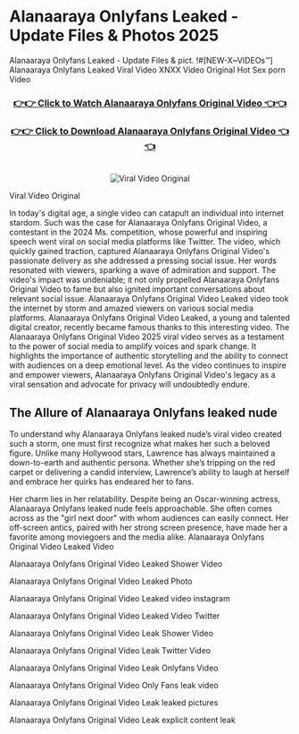 # Alanaaraya Onlyfans Leaked - Update Files & Photos 2025

Alanaaraya Onlyfans Leaked - Update Files & pict. !#[NEW-X~VIDEOs™] Alanaaraya Onlyfans Leaked Viral Video XNXX Video Original Hot Sex porn Video
<br>
<div align="center">
<h3><a href="https://links2leaks.com?utm_source=alanaaraya&utm_medium=gitlong" rel="nofollow">👉👉 Click to Watch Alanaaraya Onlyfans Original Video 👈👈</a></h3>
<h3><a href="https://links2leaks.com?utm_source=alanaaraya&utm_medium=gitlong" rel="nofollow">👉👉 Click to Download Alanaaraya Onlyfans Original Video 👈👈</a></h3>
<br>
<a href="https://links2leaks.com?utm_source=alanaaraya&utm_medium=gitlong" rel="nofollow"><img src="https://i.ibb.co/Gkj2r4b/banner.png" alt="Viral Video Original" style="max-width: 100%; display: inline-block;" data-target="animated-image.originalImage"></a>
</div>

Viral Video Original

In today's digital age, a single video can catapult an individual into internet stardom. Such was the case for Alanaaraya Onlyfans Original Video, a contestant in the 2024 Ms. competition, whose powerful and inspiring speech went viral on social media platforms like Twitter.
The video, which quickly gained traction, captured Alanaaraya Onlyfans Original Video's passionate delivery as she addressed a pressing social issue. Her words resonated with viewers, sparking a wave of admiration and support. The video's impact was undeniable; it not only propelled Alanaaraya Onlyfans Original Video to fame but also ignited important conversations about relevant social issue.
Alanaaraya Onlyfans Original Video Leaked video took the internet by storm and amazed viewers on various social media platforms. Alanaaraya Onlyfans Original Video Leaked, a young and talented digital creator, recently became famous thanks to this interesting video.
The Alanaaraya Onlyfans Original Video 2025 viral video serves as a testament to the power of social media to amplify voices and spark change. It highlights the importance of authentic storytelling and the ability to connect with audiences on a deep emotional level. As the video continues to inspire and empower viewers, Alanaaraya Onlyfans Original Video's legacy as a viral sensation and advocate for privacy will undoubtedly endure.

<h2>The Allure of Alanaaraya Onlyfans leaked nude</h2>


To understand why Alanaaraya Onlyfans leaked nude’s viral video created such a storm, one must first recognize what makes her such a beloved figure. Unlike many Hollywood stars, Lawrence has always maintained a down-to-earth and authentic persona. Whether she’s tripping on the red carpet or delivering a candid interview, Lawrence’s ability to laugh at herself and embrace her quirks has endeared her to fans.

Her charm lies in her relatability. Despite being an Oscar-winning actress, Alanaaraya Onlyfans leaked nude feels approachable. She often comes across as the "girl next door" with whom audiences can easily connect. Her off-screen antics, paired with her strong screen presence, have made her a favorite among moviegoers and the media alike.
Alanaaraya Onlyfans Original Video Leaked Video

Alanaaraya Onlyfans Original Video Leaked Shower Video

Alanaaraya Onlyfans Original Video Leaked Photo

Alanaaraya Onlyfans Original Video Leaked video instagram

Alanaaraya Onlyfans Original Video Leaked Video Twitter

Alanaaraya Onlyfans Original Video Leak Shower Video

Alanaaraya Onlyfans Original Video Leak Twitter Video

Alanaaraya Onlyfans Original Video Leak Onlyfans Video

Alanaaraya Onlyfans Original Video Only Fans leak video

Alanaaraya Onlyfans Original Video Leak leaked pictures

Alanaaraya Onlyfans Original Video Leak explicit content leak
